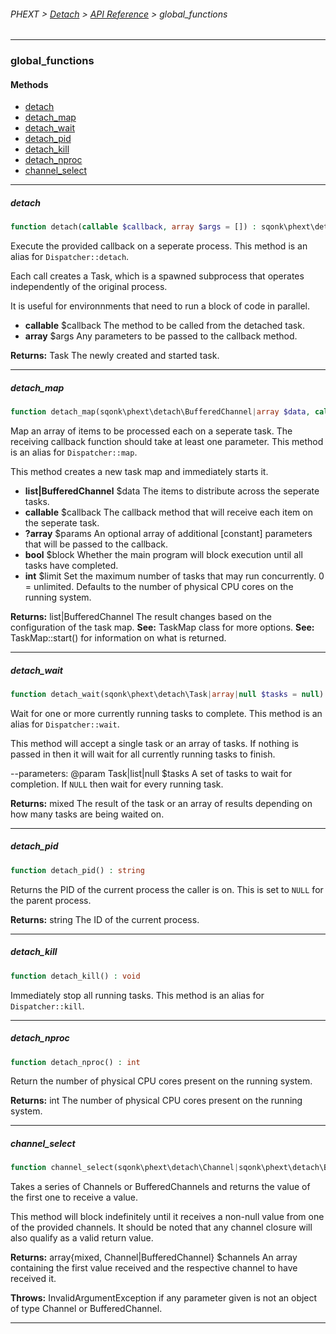 ###### PHEXT > [Detach](../README.md) > [API Reference](index.md) > global_functions
------
### global_functions
#### Methods
- [detach](#detach)
- [detach_map](#detach_map)
- [detach_wait](#detach_wait)
- [detach_pid](#detach_pid)
- [detach_kill](#detach_kill)
- [detach_nproc](#detach_nproc)
- [channel_select](#channel_select)

------
##### detach
```php
function detach(callable $callback, array $args = []) : sqonk\phext\detach\Task
```
Execute the provided callback on a seperate process. This method is an alias for `Dispatcher::detach`.

Each call creates a Task, which is a spawned subprocess that operates independently of the original process.

It is useful for environnments that need to run a block of code in parallel.

- **callable** $callback The method to be called from the detached task.
- **array<mixed>** $args Any parameters to be passed to the callback method.

**Returns:**  Task The newly created and started task.


------
##### detach_map
```php
function detach_map(sqonk\phext\detach\BufferedChannel|array $data, callable $callback, array $params = null, bool $block = true, int $limit = null) : sqonk\phext\detach\BufferedChannel|array
```
Map an array of items to be processed each on a seperate task. The receiving callback function should take at least one parameter. This method is an alias for `Dispatcher::map`.

This method creates a new task map and immediately starts it.

- **list<mixed>|BufferedChannel** $data The items to distribute across the seperate tasks.
- **callable** $callback The callback method that will receive each item on the seperate task.
- **?array<mixed>** $params An optional array of additional [constant] parameters that will be passed to the callback.
- **bool** $block Whether the main program will block execution until all tasks have completed.
- **int** $limit Set the maximum number of tasks that may run concurrently. 0 = unlimited. Defaults to the number of physical CPU cores on the running system.

**Returns:**  list<mixed>|BufferedChannel The result changes based on the configuration of the task map. 
**See:**  TaskMap class for more options. 
**See:**  TaskMap::start() for information on what is returned.


------
##### detach_wait
```php
function detach_wait(sqonk\phext\detach\Task|array|null $tasks = null) : mixed
```
Wait for one or more currently running tasks to complete. This method is an alias for `Dispatcher::wait`.

This method will accept a single task or an array of tasks. If nothing is passed in then it will wait for all currently running tasks to finish.

--parameters: @param Task|list<Task>|null $tasks A set of tasks to wait for completion. If `NULL` then wait for every running task.

**Returns:**  mixed The result of the task or an array of results depending on how many tasks are being waited on.


------
##### detach_pid
```php
function detach_pid() : string
```
Returns the PID of the current process the caller is on. This is set to `NULL` for the parent process.

**Returns:**  string The ID of the current process.


------
##### detach_kill
```php
function detach_kill() : void
```
Immediately stop all running tasks. This method is an alias for `Dispatcher::kill`.


------
##### detach_nproc
```php
function detach_nproc() : int
```
Return the number of physical CPU cores present on the running system.

**Returns:**  int The number of physical CPU cores present on the running system.


------
##### channel_select
```php
function channel_select(sqonk\phext\detach\Channel|sqonk\phext\detach\BufferedChannel ...$channels) : array
```
Takes a series of Channels or BufferedChannels and returns the value of the first one to receive a value.

This method will block indefinitely until it receives a non-null value from one of the provided channels. It should be noted that any channel closure will also qualify as a valid return value.

**Returns:**  array{mixed, Channel|BufferedChannel} $channels An array containing the first value received and the respective channel to have received it.


**Throws:**  InvalidArgumentException if any parameter given is not an object of type Channel or BufferedChannel.


------
